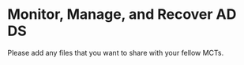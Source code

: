 # Monitor, Manage, and Recover AD DS 

Please add any files that you want to share with your fellow MCTs.